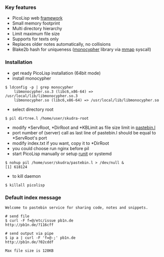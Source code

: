 ### Key features
* PicoLisp web [framework](http://software-lab.de/doc/app.html)
* Small memory footprint
* Multi directory hierarchy
* Limit maximum file size
* Supports for texts only
* Replaces older notes automatically, no collisions
* Blake2b hash for uniqueness ([monocypher](https://monocypher.org) library
via [mmap](https://en.wikipedia.org/wiki/Mmap) syscall)

### Installation
* get ready PicoLisp installation (64bit mode)
* install monocypher
```
$ ldconfig -p | grep monocypher
    libmonocypher.so.3 (libc6,x86-64) => /usr/local/lib/libmonocypher.so.3
    libmonocypher.so (libc6,x86-64) => /usr/local/lib/libmonocypher.so
```
* select directory root
```
$ pil dirtree.l /home/user/skudra-root
```
* modify *ServRoot, *DirRoot and *KBLimit as file size limit in [pastebin.l](pastebin.l)
* port number of (server) call as last line of pastebin.l should be equal to *ServRoot's port
* modify index.txt if you want, copy it to *DirRoot
* you could choose run nginx before pil
* start PicoLisp manually or setup [runit](http://smarden.org/runit/) or systemd
```
$ nohup pil /home/user/skudra/pastebin.l > /dev/null &
[1] 618124
```
* to kill daemon
```
$ killall picolisp
```
### Default index message
```
Welcome to pastebin service for sharing code, notes and snippets.

# send file
$ curl -F f=@/etc/issue pb1n.de
http://pb1n.de/?116cff

# send output via pipe
$ ip a | curl -F 'f=@-;' pb1n.de
http://pb1n.de/?02cddf

Max file size is 128KB
```
